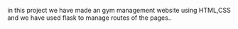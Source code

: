 in this project we have made an gym management website using HTML,CSS and we have used flask to manage routes of the pages..
